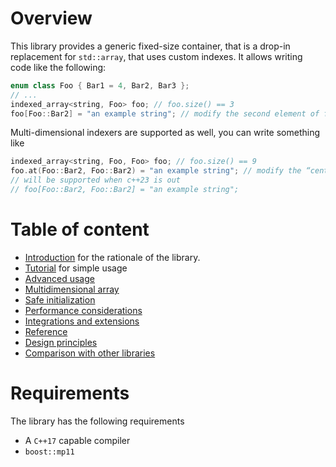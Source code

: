 <!--
Copyright 2022 Julien Blanc
Distributed under the Boost Software License, Version 1.0.
https://www.boost.org/LICENSE_1_0.txt
-->

# Overview

This library provides a generic fixed-size container, that is a drop-in
replacement for `std::array`, that uses custom indexes. It allows writing
code like the following:
```cpp
enum class Foo { Bar1 = 4, Bar2, Bar3 };
// ...
indexed_array<string, Foo> foo; // foo.size() == 3
foo[Foo::Bar2] = "an example string"; // modify the second element of foo
```

Multi-dimensional indexers are supported as well, you can write something like

```cpp
indexed_array<string, Foo, Foo> foo; // foo.size() == 9
foo.at(Foo::Bar2, Foo::Bar2) = "an example string"; // modify the “central” element
// will be supported when c++23 is out
// foo[Foo::Bar2, Foo::Bar2] = "an example string";
```

# Table of content

* [Introduction](introduction.md) for the rationale of the library.
* [Tutorial](tutorial.md) for simple usage
* [Advanced usage](advancedusage.md)
* [Multidimensional array](multidimensional.md)
* [Safe initialization](safeinitialization.md)
* [Performance considerations](performance.md)
* [Integrations and extensions](extensions.md)
* [Reference](reference.md)
* [Design principles](design.md)
* [Comparison with other libraries](comparison.md)

# Requirements

The library has the following requirements

* A `C++17` capable compiler
* `boost::mp11`
